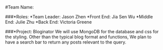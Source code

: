 #Team Name: 

###*Roles:
	*Team Leader: Jason Zhen
	*Front End: Jia Sen Wu
	*Middle End: Julie Zhu
	*Back End: Victoria Greene

###*Project: Bloginator
We will use MongoDB for the database and css for the styling. Other than the typical blog format and functions, We plan to have a search bar to return any posts relevant to the query. 
